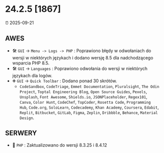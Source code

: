 # 24.2.5 [1867]

⏰ 2025-09-21

## AWES
- 🛠️ `GUI` -> `Menu -> Logs -> PHP` : Poprawiono błędy w odwołaniach do wersji w niektórych językach i dodano wersję 8.5 dla nadchodzącego wsparcia PHP 8.5.
- 🛠️ `GUI` -> `Languages` : Poprawiono odwołania do wersji w niektórych językach dla logów.
- ➕ `GUI` -> `Quick Toolbar` : Dodano ponad 30 skrótów.
    - `CodeSandbox`, `CodeTriage`, `Emmet Documentation`, `Pluralsight`, `The Odin Project`, `Toptal Engineering Blog`, `Open Source Guides`, `Pexels`, `Unsplash`, `Font Awesome`, `Shields.io`, `JSONPlaceholder`, `Regex101`, `Canva`, `Color Hunt`, `CodeChef`, `TopCoder`, `Rosetta Code`, `Programming Hub`, `Code.org`, `SoloLearn`, `Codecademy`, `Khan Academy`, `Coursera`, `Edabit`, `Replit`, `Bitbucket`, `GitLab`, `Figma`, `Zeplin`, `Dribbble`, `Behance`, `Material Design`.

## SERWERY
- 🔄 `PHP` : Zaktualizowano do wersji 8.3.25 i 8.4.12
